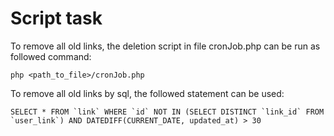 # Script task
To remove all old links, the deletion script in file cronJob.php can be run as followed command:

    php <path_to_file>/cronJob.php

To remove all old links by sql, the followed statement can be used:

    SELECT * FROM `link` WHERE `id` NOT IN (SELECT DISTINCT `link_id` FROM `user_link`) AND DATEDIFF(CURRENT_DATE, updated_at) > 30